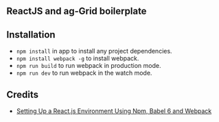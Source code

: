 ## ReactJS and ag-Grid boilerplate

## Installation

* `npm install` in app to install any project dependencies.
* `npm install webpack -g` to install webpack.
* `npm run build` to run webpack in production mode.
* `npm run dev` to run webpack in the watch mode.

## Credits
* [Setting Up a React.js Environment Using Npm, Babel 6 and Webpack](https://www.codementor.io/tamizhvendan/beginner-guide-setup-reactjs-environment-npm-babel-6-webpack-du107r9zr)
